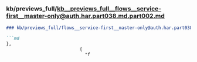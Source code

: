 ### kb/previews_full/kb__previews_full__flows__service-first__master-only@auth.har.part038.md.part002.md

```md
### kb/previews_full/flows__service-first__master-only@auth.har.part038.md (part 002)

```md
},
                            {
                              "f
```

```

```
